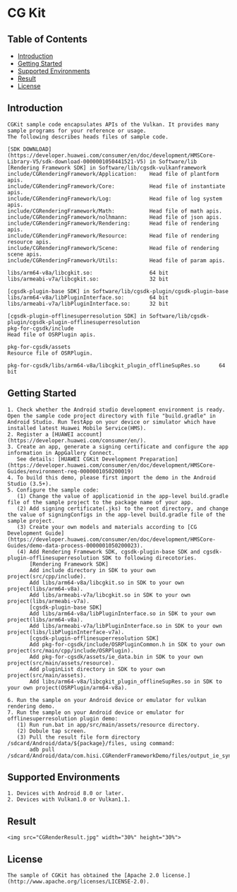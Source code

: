 # CG Kit

## Table of Contents
 * [Introduction](#introduction)
 * [Getting Started](#getting-started)
 * [Supported Environments](#supported-environments)
 * [Result](#result)
 * [License](#license)
## Introduction
    CGKit sample code encapsulates APIs of the Vulkan. It provides many sample programs for your reference or usage.
    The following describes heads files of sample code.

    [SDK DOWNLOAD](https://developer.huawei.com/consumer/en/doc/development/HMSCore-Library-V5/sdk-download-0000001050441521-V5) in Software/lib
    [Rendering Framework SDK] in Software/lib/cgsdk-vulkanframework
    include/CGRenderingFramework/Application:    Head file of plantform apis.
    include/CGRenderingFramework/Core:           Head file of instantiate apis.
    include/CGRenderingFramework/Log:            Head file of log system apis.
    include/CGRenderingFramework/Math:           Head file of math apis.
    include/CGRenderingFramework/nolhmann:       Head file of json apis.
    include/CGRenderingFramework/Rendering:      Head file of rendering apis.
    include/CGRenderingFramework/Resource:       Head file of rendering resource apis.
    include/CGRenderingFramework/Scene:          Head file of rendering scene apis.
    include/CGRenderingFramework/Utils:          Head file of param apis.

    libs/arm64-v8a/libcgkit.so:                  64 bit
    libs/armeabi-v7a/libcgkit.so:                32 bit

    [cgsdk-plugin-base SDK] in Software/lib/cgsdk-plugin/cgsdk-plugin-base
    libs/arm64-v8a/libPluginInterface.so:        64 bit
    libs/armeabi-v7a/libPluginInterface.so:      32 bit

    [cgsdk-plugin-offlinesuperresolution SDK] in Software/lib/cgsdk-plugin/cgsdk-plugin-offlinesuperresolution
    pkg-for-cgsdk/include                                              Head file of OSRPlugin apis.

    pkg-for-cgsdk/assets                                               Resource file of OSRPlugin.

    pkg-for-cgsdk/libs/arm64-v8a/libcgkit_plugin_offlineSupRes.so      64 bit

## Getting Started
    1. Check whether the Android studio development environment is ready. Open the sample code project directory with file "build.gradle" in Android Studio. Run TestApp on your device or simulator which have installed latest Huawei Mobile Service(HMS).
    2. Register a [HUAWEI account](https://developer.huawei.com/consumer/en/).
    3. Create an app, generate a signing certificate and configure the app information in AppGallery Connect.
       See details: [HUAWEI CGKit Development Preparation](https://developer.huawei.com/consumer/en/doc/development/HMSCore-Guides/environment-req-0000001050200019)
    4. To build this demo, please first import the demo in the Android Studio (3.5+).
    5. Configure the sample code:
       (1) Change the value of applicationid in the app-level build.gradle file of the sample project to the package name of your app.
       (2) Add signing certificate(.jks) to the root directory, and change the value of signingConfigs in the app-level build.gradle file of the sample project.
       (3) Create your own models and materials according to [CG Development Guide](https://developer.huawei.com/consumer/en/doc/development/HMSCore-Guides/demo-data-process-0000001050200023).
       (4) Add Rendering Framework SDK, cgsdk-plugin-base SDK and cgsdk-plugin-offlinesuperresolution SDK to following direcotories.
           [Rendering Framework SDK]
           Add include directory in SDK to your own project(src/cpp/include).
           Add libs/arm64-v8a/libcgkit.so in SDK to your own project(libs/arm64-v8a).
           Add libs/armeabi-v7a/libcgkit.so in SDK to your own project(libs/armeabi-v7a).
           [cgsdk-plugin-base SDK]
           Add libs/arm64-v8a/libPluginInterface.so in SDK to your own project(libs/arm64-v8a).
           Add libs/armeabi-v7a/libPluginInterface.so in SDK to your own project(libs/libPluginInterface-v7a).
           [cgsdk-plugin-offlinesuperresolution SDK]
           Add pkg-for-cgsdk/include/OSRPluginCommon.h in SDK to your own project(src/main/cpp/include/OSRPlugin).
           Add pkg-for-cgsdk/assets/ie_data.bin in SDK to your own project(src/main/assets/resource).
           Add pluginList directory in SDK to your own project(src/main/assets).
           Add libs/arm64-v8a/libcgkit_plugin_offlineSupRes.so in SDK to your own project(OSRPlugin/arm64-v8a).

    6. Run the sample on your Android device or emulator for vulkan rendering demo.
    7. Run the sample on your Android device or emulator for offlinesuperresolution plugin demo:
       (1) Run run.bat in app/src/main/assets/resource directory.
       (2) Dobule tap screen.
       (3) Pull the result file form directory /sdcard/Android/data/${package}/files, using command:
           adb pull /sdcard/Android/data/com.hisi.CGRenderFrameworkDemo/files/output_ie_sync.ppm.

## Supported Environments
    1. Devices with Android 8.0 or later.
    2. Devices with Vulkan1.0 or Vulkan1.1.

## Result
    <img src="CGRenderResult.jpg" width="30%" height="30%">
## License
    The sample of CGKit has obtained the [Apache 2.0 license.](http://www.apache.org/licenses/LICENSE-2.0).
